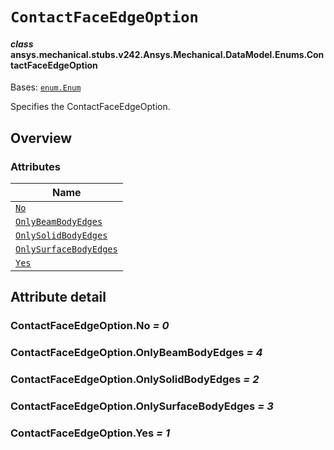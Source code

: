 # `ContactFaceEdgeOption`



#### *class* ansys.mechanical.stubs.v242.Ansys.Mechanical.DataModel.Enums.ContactFaceEdgeOption

Bases: [`enum.Enum`](https://docs.python.org/3/library/enum.html#enum.Enum)

Specifies the ContactFaceEdgeOption.

<!-- !! processed by numpydoc !! -->

<a id="overview"></a>

## Overview

### Attributes

| Name |
| ----------------------------------------------------------------------- |
| [`No`](#ContactFaceEdgeOption.No) |
| [`OnlyBeamBodyEdges`](#ContactFaceEdgeOption.OnlyBeamBodyEdges) |
| [`OnlySolidBodyEdges`](#ContactFaceEdgeOption.OnlySolidBodyEdges) |
| [`OnlySurfaceBodyEdges`](#ContactFaceEdgeOption.OnlySurfaceBodyEdges) |
| [`Yes`](#ContactFaceEdgeOption.Yes) |

<a id="attribute-detail"></a>

## Attribute detail

<a id="ContactFaceEdgeOption.No"></a>

### ContactFaceEdgeOption.No *= 0*

<a id="ContactFaceEdgeOption.OnlyBeamBodyEdges"></a>

### ContactFaceEdgeOption.OnlyBeamBodyEdges *= 4*

<a id="ContactFaceEdgeOption.OnlySolidBodyEdges"></a>

### ContactFaceEdgeOption.OnlySolidBodyEdges *= 2*

<a id="ContactFaceEdgeOption.OnlySurfaceBodyEdges"></a>

### ContactFaceEdgeOption.OnlySurfaceBodyEdges *= 3*

<a id="ContactFaceEdgeOption.Yes"></a>

### ContactFaceEdgeOption.Yes *= 1*


